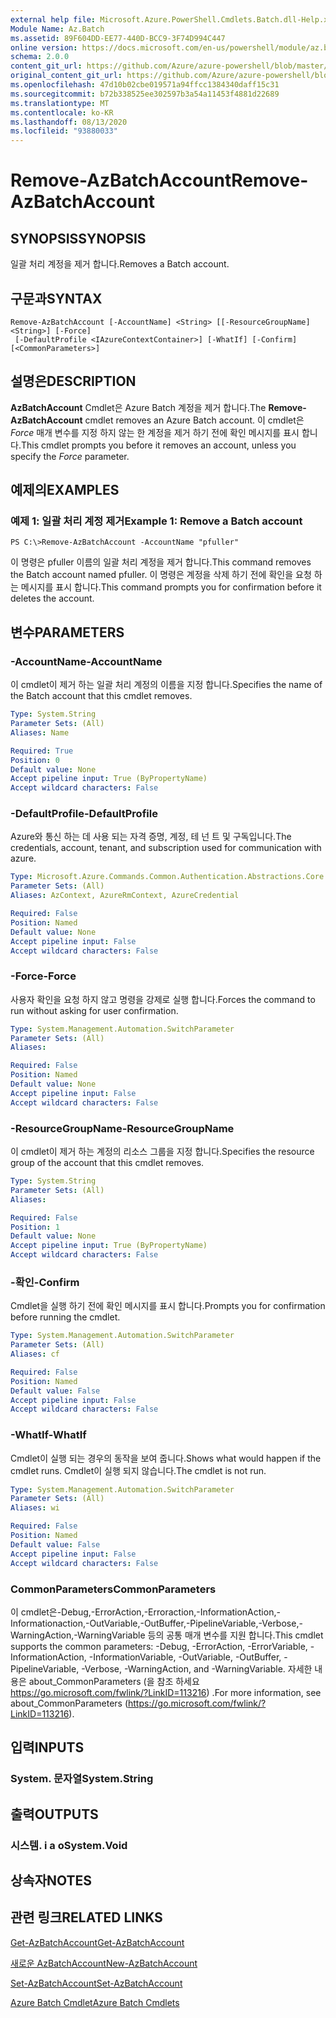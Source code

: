 ```yaml
---
external help file: Microsoft.Azure.PowerShell.Cmdlets.Batch.dll-Help.xml
Module Name: Az.Batch
ms.assetid: 89F604DD-EE77-440D-BCC9-3F74D994C447
online version: https://docs.microsoft.com/en-us/powershell/module/az.batch/remove-azbatchaccount
schema: 2.0.0
content_git_url: https://github.com/Azure/azure-powershell/blob/master/src/Batch/Batch/help/Remove-AzBatchAccount.md
original_content_git_url: https://github.com/Azure/azure-powershell/blob/master/src/Batch/Batch/help/Remove-AzBatchAccount.md
ms.openlocfilehash: 47d10b02cbe019571a94ffcc1384340daff15c31
ms.sourcegitcommit: b72b338525ee302597b3a54a11453f4881d22689
ms.translationtype: MT
ms.contentlocale: ko-KR
ms.lasthandoff: 08/13/2020
ms.locfileid: "93880033"
---
```

# <span data-ttu-id="eb857-101">Remove-AzBatchAccount</span><span class="sxs-lookup"><span data-stu-id="eb857-101">Remove-AzBatchAccount</span></span>

## <span data-ttu-id="eb857-102">SYNOPSIS</span><span class="sxs-lookup"><span data-stu-id="eb857-102">SYNOPSIS</span></span>
<span data-ttu-id="eb857-103">일괄 처리 계정을 제거 합니다.</span><span class="sxs-lookup"><span data-stu-id="eb857-103">Removes a Batch account.</span></span>

## <span data-ttu-id="eb857-104">구문과</span><span class="sxs-lookup"><span data-stu-id="eb857-104">SYNTAX</span></span>

```
Remove-AzBatchAccount [-AccountName] <String> [[-ResourceGroupName] <String>] [-Force]
 [-DefaultProfile <IAzureContextContainer>] [-WhatIf] [-Confirm] [<CommonParameters>]
```

## <span data-ttu-id="eb857-105">설명은</span><span class="sxs-lookup"><span data-stu-id="eb857-105">DESCRIPTION</span></span>
<span data-ttu-id="eb857-106">**AzBatchAccount** Cmdlet은 Azure Batch 계정을 제거 합니다.</span><span class="sxs-lookup"><span data-stu-id="eb857-106">The **Remove-AzBatchAccount** cmdlet removes an Azure Batch account.</span></span>
<span data-ttu-id="eb857-107">이 cmdlet은 *Force* 매개 변수를 지정 하지 않는 한 계정을 제거 하기 전에 확인 메시지를 표시 합니다.</span><span class="sxs-lookup"><span data-stu-id="eb857-107">This cmdlet prompts you before it removes an account, unless you specify the *Force* parameter.</span></span>

## <span data-ttu-id="eb857-108">예제의</span><span class="sxs-lookup"><span data-stu-id="eb857-108">EXAMPLES</span></span>

### <span data-ttu-id="eb857-109">예제 1: 일괄 처리 계정 제거</span><span class="sxs-lookup"><span data-stu-id="eb857-109">Example 1: Remove a Batch account</span></span>
```
PS C:\>Remove-AzBatchAccount -AccountName "pfuller"
```

<span data-ttu-id="eb857-110">이 명령은 pfuller 이름의 일괄 처리 계정을 제거 합니다.</span><span class="sxs-lookup"><span data-stu-id="eb857-110">This command removes the Batch account named pfuller.</span></span>
<span data-ttu-id="eb857-111">이 명령은 계정을 삭제 하기 전에 확인을 요청 하는 메시지를 표시 합니다.</span><span class="sxs-lookup"><span data-stu-id="eb857-111">This command prompts you for confirmation before it deletes the account.</span></span>

## <span data-ttu-id="eb857-112">변수</span><span class="sxs-lookup"><span data-stu-id="eb857-112">PARAMETERS</span></span>

### <span data-ttu-id="eb857-113">-AccountName</span><span class="sxs-lookup"><span data-stu-id="eb857-113">-AccountName</span></span>
<span data-ttu-id="eb857-114">이 cmdlet이 제거 하는 일괄 처리 계정의 이름을 지정 합니다.</span><span class="sxs-lookup"><span data-stu-id="eb857-114">Specifies the name of the Batch account that this cmdlet removes.</span></span>

```yaml
Type: System.String
Parameter Sets: (All)
Aliases: Name

Required: True
Position: 0
Default value: None
Accept pipeline input: True (ByPropertyName)
Accept wildcard characters: False
```

### <span data-ttu-id="eb857-115">-DefaultProfile</span><span class="sxs-lookup"><span data-stu-id="eb857-115">-DefaultProfile</span></span>
<span data-ttu-id="eb857-116">Azure와 통신 하는 데 사용 되는 자격 증명, 계정, 테 넌 트 및 구독입니다.</span><span class="sxs-lookup"><span data-stu-id="eb857-116">The credentials, account, tenant, and subscription used for communication with azure.</span></span>

```yaml
Type: Microsoft.Azure.Commands.Common.Authentication.Abstractions.Core.IAzureContextContainer
Parameter Sets: (All)
Aliases: AzContext, AzureRmContext, AzureCredential

Required: False
Position: Named
Default value: None
Accept pipeline input: False
Accept wildcard characters: False
```

### <span data-ttu-id="eb857-117">-Force</span><span class="sxs-lookup"><span data-stu-id="eb857-117">-Force</span></span>
<span data-ttu-id="eb857-118">사용자 확인을 요청 하지 않고 명령을 강제로 실행 합니다.</span><span class="sxs-lookup"><span data-stu-id="eb857-118">Forces the command to run without asking for user confirmation.</span></span>

```yaml
Type: System.Management.Automation.SwitchParameter
Parameter Sets: (All)
Aliases:

Required: False
Position: Named
Default value: None
Accept pipeline input: False
Accept wildcard characters: False
```

### <span data-ttu-id="eb857-119">-ResourceGroupName</span><span class="sxs-lookup"><span data-stu-id="eb857-119">-ResourceGroupName</span></span>
<span data-ttu-id="eb857-120">이 cmdlet이 제거 하는 계정의 리소스 그룹을 지정 합니다.</span><span class="sxs-lookup"><span data-stu-id="eb857-120">Specifies the resource group of the account that this cmdlet removes.</span></span>

```yaml
Type: System.String
Parameter Sets: (All)
Aliases:

Required: False
Position: 1
Default value: None
Accept pipeline input: True (ByPropertyName)
Accept wildcard characters: False
```

### <span data-ttu-id="eb857-121">-확인</span><span class="sxs-lookup"><span data-stu-id="eb857-121">-Confirm</span></span>
<span data-ttu-id="eb857-122">Cmdlet을 실행 하기 전에 확인 메시지를 표시 합니다.</span><span class="sxs-lookup"><span data-stu-id="eb857-122">Prompts you for confirmation before running the cmdlet.</span></span>

```yaml
Type: System.Management.Automation.SwitchParameter
Parameter Sets: (All)
Aliases: cf

Required: False
Position: Named
Default value: False
Accept pipeline input: False
Accept wildcard characters: False
```

### <span data-ttu-id="eb857-123">-WhatIf</span><span class="sxs-lookup"><span data-stu-id="eb857-123">-WhatIf</span></span>
<span data-ttu-id="eb857-124">Cmdlet이 실행 되는 경우의 동작을 보여 줍니다.</span><span class="sxs-lookup"><span data-stu-id="eb857-124">Shows what would happen if the cmdlet runs.</span></span>
<span data-ttu-id="eb857-125">Cmdlet이 실행 되지 않습니다.</span><span class="sxs-lookup"><span data-stu-id="eb857-125">The cmdlet is not run.</span></span>

```yaml
Type: System.Management.Automation.SwitchParameter
Parameter Sets: (All)
Aliases: wi

Required: False
Position: Named
Default value: False
Accept pipeline input: False
Accept wildcard characters: False
```

### <span data-ttu-id="eb857-126">CommonParameters</span><span class="sxs-lookup"><span data-stu-id="eb857-126">CommonParameters</span></span>
<span data-ttu-id="eb857-127">이 cmdlet은-Debug,-ErrorAction,-Erroraction,-InformationAction,-Informationaction,-OutVariable,-OutBuffer,-PipelineVariable,-Verbose,-WarningAction,-WarningVariable 등의 공통 매개 변수를 지원 합니다.</span><span class="sxs-lookup"><span data-stu-id="eb857-127">This cmdlet supports the common parameters: -Debug, -ErrorAction, -ErrorVariable, -InformationAction, -InformationVariable, -OutVariable, -OutBuffer, -PipelineVariable, -Verbose, -WarningAction, and -WarningVariable.</span></span> <span data-ttu-id="eb857-128">자세한 내용은 about_CommonParameters (을 참조 하세요 https://go.microsoft.com/fwlink/?LinkID=113216) .</span><span class="sxs-lookup"><span data-stu-id="eb857-128">For more information, see about_CommonParameters (https://go.microsoft.com/fwlink/?LinkID=113216).</span></span>

## <span data-ttu-id="eb857-129">입력</span><span class="sxs-lookup"><span data-stu-id="eb857-129">INPUTS</span></span>

### <span data-ttu-id="eb857-130">System. 문자열</span><span class="sxs-lookup"><span data-stu-id="eb857-130">System.String</span></span>

## <span data-ttu-id="eb857-131">출력</span><span class="sxs-lookup"><span data-stu-id="eb857-131">OUTPUTS</span></span>

### <span data-ttu-id="eb857-132">시스템. i a o</span><span class="sxs-lookup"><span data-stu-id="eb857-132">System.Void</span></span>

## <span data-ttu-id="eb857-133">상속자</span><span class="sxs-lookup"><span data-stu-id="eb857-133">NOTES</span></span>

## <span data-ttu-id="eb857-134">관련 링크</span><span class="sxs-lookup"><span data-stu-id="eb857-134">RELATED LINKS</span></span>

[<span data-ttu-id="eb857-135">Get-AzBatchAccount</span><span class="sxs-lookup"><span data-stu-id="eb857-135">Get-AzBatchAccount</span></span>](./Get-AzBatchAccount.md)

[<span data-ttu-id="eb857-136">새로운 AzBatchAccount</span><span class="sxs-lookup"><span data-stu-id="eb857-136">New-AzBatchAccount</span></span>](./New-AzBatchAccount.md)

[<span data-ttu-id="eb857-137">Set-AzBatchAccount</span><span class="sxs-lookup"><span data-stu-id="eb857-137">Set-AzBatchAccount</span></span>](./Set-AzBatchAccount.md)

[<span data-ttu-id="eb857-138">Azure Batch Cmdlet</span><span class="sxs-lookup"><span data-stu-id="eb857-138">Azure Batch Cmdlets</span></span>](/powershell/module/az.batch)


